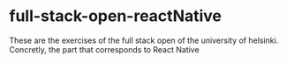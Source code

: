 # full-stack-open-reactNative
These are the exercises of the full stack open of the university of helsinki. Concretly, the part that corresponds to React Native
